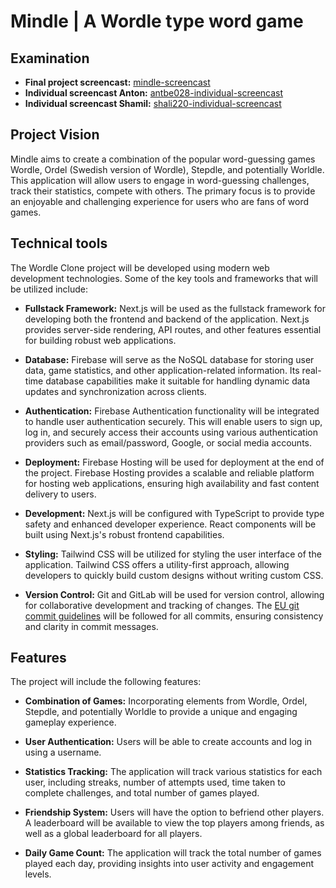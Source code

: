 # Mindle | A Wordle type word game

## Examination

- **Final project screencast:** [mindle-screencast](https://drive.google.com/file/d/1yFdWvYwXUbZHPhL_L6M96b2BODrbx_6f/view?usp=sharing)
- **Individual screencast Anton:** [antbe028-individual-screencast](https://drive.google.com/file/d/1ZSjJxN5to5lykqSVIkfrLaN78GaCMsHv/view?usp=sharing)
- **Individual screencast Shamil:** [shali220-individual-screencast](https://drive.google.com/file/d/17R0k94AaVLE-hqRv8phFrVHuzFZcBvCN/view?usp=sharing)

## Project Vision

Mindle aims to create a combination of the popular word-guessing games Wordle, Ordel (Swedish version of Wordle), Stepdle, and potentially Worldle. This application will allow users to engage in word-guessing challenges, track their statistics, compete with others. The primary focus is to provide an enjoyable and challenging experience for users who are fans of word games.

## Technical tools

The Wordle Clone project will be developed using modern web development technologies. Some of the key tools and frameworks that will be utilized include:

- **Fullstack Framework:** Next.js will be used as the fullstack framework for developing both the frontend and backend of the application. Next.js provides server-side rendering, API routes, and other features essential for building robust web applications.
- **Database:** Firebase will serve as the NoSQL database for storing user data, game statistics, and other application-related information. Its real-time database capabilities make it suitable for handling dynamic data updates and synchronization across clients.

- **Authentication:** Firebase Authentication functionality will be integrated to handle user authentication securely. This will enable users to sign up, log in, and securely access their accounts using various authentication providers such as email/password, Google, or social media accounts.

- **Deployment:** Firebase Hosting will be used for deployment at the end of the project. Firebase Hosting provides a scalable and reliable platform for hosting web applications, ensuring high availability and fast content delivery to users.

- **Development:** Next.js will be configured with TypeScript to provide type safety and enhanced developer experience. React components will be built using Next.js's robust frontend capabilities.

- **Styling:** Tailwind CSS will be utilized for styling the user interface of the application. Tailwind CSS offers a utility-first approach, allowing developers to quickly build custom designs without writing custom CSS.

- **Version Control:** Git and GitLab will be used for version control, allowing for collaborative development and tracking of changes. The [EU git commit guidelines](https://ec.europa.eu/component-library/v1.15.0/eu/docs/conventions/git/) will be followed for all commits, ensuring consistency and clarity in commit messages.

## Features

The project will include the following features:

- **Combination of Games:** Incorporating elements from Wordle, Ordel, Stepdle, and potentially Worldle to provide a unique and engaging gameplay experience.
- **User Authentication:** Users will be able to create accounts and log in using a username.

- **Statistics Tracking:** The application will track various statistics for each user, including streaks, number of attempts used, time taken to complete challenges, and total number of games played.

- **Friendship System:** Users will have the option to befriend other players. A leaderboard will be available to view the top players among friends, as well as a global leaderboard for all players.

- **Daily Game Count:** The application will track the total number of games played each day, providing insights into user activity and engagement levels.
